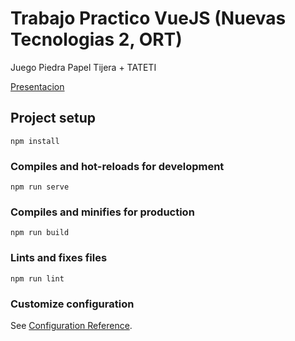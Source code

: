 # Trabajo Practico VueJS (Nuevas Tecnologias 2, ORT)

Juego Piedra Papel Tijera + TATETI

[Presentacion](https://docs.google.com/presentation/d/18gW2BLozBY9NVpz7KvwCnjjecqpjWb_26IB4tgGL3_s/edit?usp=sharing)

## Project setup
```
npm install
```

### Compiles and hot-reloads for development
```
npm run serve
```

### Compiles and minifies for production
```
npm run build
```

### Lints and fixes files
```
npm run lint
```

### Customize configuration
See [Configuration Reference](https://cli.vuejs.org/config/).

